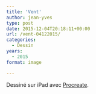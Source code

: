 ```yaml
---
title: 'Vent'
author: jean-yves
type: post
date: 2015-12-04T20:18:11+00:00
url: /vent-04122015/
categories:
  - Dessin
years:
  - 2015
format: image

---
```

Dessiné sur iPad avec [Procreate](https://procreate.com/).